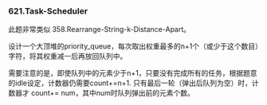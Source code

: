 ### 621.Task-Scheduler

此题非常类似  358.Rearrange-String-k-Distance-Apart。

设计一个大顶堆的priority_queue，每次取出权重最多的n+1个（或少于这个数目）字符，将其权重减一后再放回队列中。

需要注意的是，即使队列中的元素少于n+1，只要没有完成所有的任务，根据题意的idle设定，计数器仍需要count+=n+1. 只有最后一轮（弹出后队列为空）时，计数器才 count+= num，其中num时队列弹出前的元素个数。
